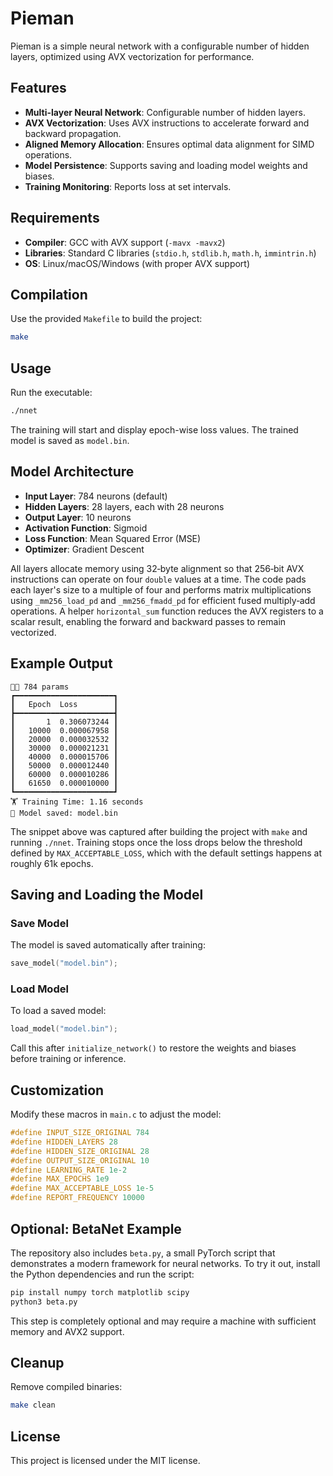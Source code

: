 # Pieman

Pieman is a simple neural network with a configurable number of hidden layers,
optimized using AVX vectorization for performance.

## Features

- **Multi-layer Neural Network**: Configurable number of hidden layers.
- **AVX Vectorization**: Uses AVX instructions to accelerate forward and backward propagation.
- **Aligned Memory Allocation**: Ensures optimal data alignment for SIMD operations.
- **Model Persistence**: Supports saving and loading model weights and biases.
- **Training Monitoring**: Reports loss at set intervals.

## Requirements

- **Compiler**: GCC with AVX support (`-mavx -mavx2`)
- **Libraries**: Standard C libraries (`stdio.h`, `stdlib.h`, `math.h`, `immintrin.h`)
- **OS**: Linux/macOS/Windows (with proper AVX support)

## Compilation

Use the provided `Makefile` to build the project:

```sh
make
```

## Usage

Run the executable:

```sh
./nnet
```

The training will start and display epoch-wise loss values. The trained model is saved as `model.bin`.

## Model Architecture

- **Input Layer**: 784 neurons (default)
- **Hidden Layers**: 28 layers, each with 28 neurons
- **Output Layer**: 10 neurons
- **Activation Function**: Sigmoid
- **Loss Function**: Mean Squared Error (MSE)
- **Optimizer**: Gradient Descent

All layers allocate memory using 32‑byte alignment so that 256‑bit AVX
instructions can operate on four `double` values at a time. The code pads each
layer's size to a multiple of four and performs matrix multiplications using
`_mm256_load_pd` and `_mm256_fmadd_pd` for efficient fused multiply‑add
operations. A helper `horizontal_sum` function reduces the AVX registers to a
scalar result, enabling the forward and backward passes to remain vectorized.

## Example Output

```
👨‍🎓 784 params
┏━━━━━━━━━━━━━━━━━━━━━━┓
┃   Epoch  Loss        ┃
┣━━━━━━━━━━━━━━━━━━━━━━┫
┃       1  0.306073244 ┃
┃   10000  0.000067958 ┃
┃   20000  0.000032532 ┃
┃   30000  0.000021231 ┃
┃   40000  0.000015706 ┃
┃   50000  0.000012440 ┃
┃   60000  0.000010286 ┃
┃   61650  0.000010000 ┃
┗━━━━━━━━━━━━━━━━━━━━━━┛
🏋️ Training Time: 1.16 seconds
💾 Model saved: model.bin
```

The snippet above was captured after building the project with `make` and
running `./nnet`. Training stops once the loss drops below the threshold defined
by `MAX_ACCEPTABLE_LOSS`, which with the default settings happens at roughly
61k epochs.

## Saving and Loading the Model

### Save Model

The model is saved automatically after training:

```c
save_model("model.bin");
```

### Load Model

To load a saved model:

```c
load_model("model.bin");
```

Call this after `initialize_network()` to restore the weights and biases before
training or inference.

## Customization

Modify these macros in `main.c` to adjust the model:

```c
#define INPUT_SIZE_ORIGINAL 784
#define HIDDEN_LAYERS 28
#define HIDDEN_SIZE_ORIGINAL 28
#define OUTPUT_SIZE_ORIGINAL 10
#define LEARNING_RATE 1e-2
#define MAX_EPOCHS 1e9
#define MAX_ACCEPTABLE_LOSS 1e-5
#define REPORT_FREQUENCY 10000
```

## Optional: BetaNet Example

The repository also includes `beta.py`, a small PyTorch script that
demonstrates a modern framework for neural networks. To try it out, install the
Python dependencies and run the script:

```sh
pip install numpy torch matplotlib scipy
python3 beta.py
```

This step is completely optional and may require a machine with sufficient
memory and AVX2 support.

## Cleanup

Remove compiled binaries:

```sh
make clean
```

## License

This project is licensed under the MIT license.
